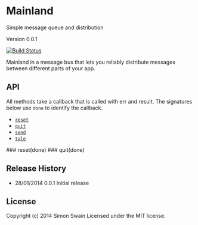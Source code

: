 # Mainland

Simple message queue and distribution

Version 0.0.1

[![Build Status](https://travis-ci.org/simonswain/mainland.png)](https://travis-ci.org/simonswain/mainland)

Mainland in a message bus that lets you reliably distribute messages between different parts of your app.


## API

All methods take a callback that is called with err and result. The
signatures below use `done` to identify the callback.

* [`reset`](#reset)
* [`quit`](#quit)
* [`send`](#send)
* [`tale`](#take)


<a name="reset" />
### reset(done)

<a name="quit" />
### quit(done)



## Release History

* 28/01/2014 0.0.1 Initial release

## License
Copyright (c) 2014 Simon Swain
Licensed under the MIT license.
